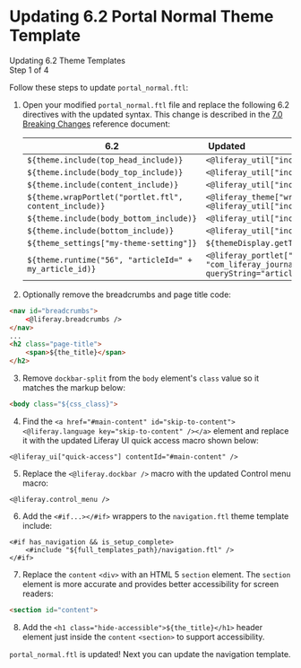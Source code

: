 # Updating 6.2 Portal Normal Theme Template

<div class="learn-path-step">
    <p>Updating 6.2 Theme Templates<br>Step 1 of 4</p>
</div>

Follow these steps to update `portal_normal.ftl`:

1.  Open your modified `portal_normal.ftl` file and replace the following 6.2 
    directives with the updated syntax. This change is described in the 
    [7.0 Breaking Changes](/docs/7-0/reference/-/knowledge_base/r/breaking-changes#taglibs-are-no-longer-accessible-via-the-theme-variable-in-freemarker) 
    reference document:

      6.2                                |  &nbsp;Updated                                                                                                                     |
    ------------------------------------ |:------------------------------------------------------------------------------------------------------------------------------ |
    `${theme.include(top_head_include)}`                   | `<@liferay_util["include"] page=top_head_include />`                                                         |
    `${theme.include(body_top_include)}`                   | `<@liferay_util["include"] page=body_top_include />`                                                         |
    `${theme.include(content_include)}`                    | `<@liferay_util["include"] page=content_include />`                                                          |
    `${theme.wrapPortlet("portlet.ftl", content_include)}` | `<@liferay_theme["wrap-portlet"] page="portlet.ftl"> <@liferay_util["include"] page=content_include /> </@>` |
    `${theme.include(body_bottom_include)}`                | `<@liferay_util["include"] page=body_bottom_include />`                                                      |
    `${theme.include(bottom_include)}`                     | `<@liferay_util["include"] page=bottom_include />`                                                           |
    `${theme_settings["my-theme-setting"]}`                | `${themeDisplay.getThemeSetting("my-theme-setting")}`                                                                      |
    `${theme.runtime("56", "articleId=" + my_article_id)}` | `<@liferay_portlet["runtime"] portletName=`<br/>`"com_liferay_journal_content_web_portlet_JournalContentPortlet"` <br/>`queryString="articleId=" + my_article_id />`|

2.  Optionally remove the breadcrumbs and page title code:

```html
<nav id="breadcrumbs">		
    <@liferay.breadcrumbs />		
</nav>
...
<h2 class="page-title">
    <span>${the_title}</span>
</h2>
```

3.  Remove `dockbar-split` from the `body` element's `class` value so it matches 
    the markup below:

```html    
<body class="${css_class}">
```

4.  Find the 
    `<a href="#main-content" id="skip-to-content"><@liferay.language key="skip-to-content" /></a>` 
    element and replace it with the updated Liferay UI quick access macro shown 
    below:

```markup    
<@liferay_ui["quick-access"] contentId="#main-content" />
```

5.  Replace the `<@liferay.dockbar />` macro with the updated Control menu 
    macro:

```markup
<@liferay.control_menu />
```

6.  Add the `<#if...></#if>` wrappers to the `navigation.ftl` theme template 
    include:

```markup    
<#if has_navigation && is_setup_complete>
	<#include "${full_templates_path}/navigation.ftl" />
</#if>
```

7.  Replace the `content` `<div>` with an HTML 5 `section` element. The `section` 
    element is more accurate and provides better accessibility for screen 
    readers:

```html
<section id="content">
```

8.  Add the `<h1 class="hide-accessible">${the_title}</h1>` header element just 
    inside the `content` `<section>` to support accessibility. 

`portal_normal.ftl` is updated! Next you can update the navigation template. 